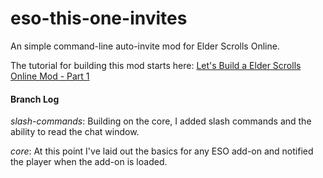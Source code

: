 # eso-this-one-invites

An simple command-line auto-invite mod for Elder Scrolls Online.

The tutorial for building this mod starts here: [Let's Build a Elder Scrolls Online Mod - Part 1](/2017/08/09/ESO/build-elder-scrolls-online-mod-1/)

#### Branch Log

*slash-commands*: Building on the core, I added slash commands and the ability to read the chat window.

*core*: At this point I've laid out the basics for any ESO add-on and notified the player when the add-on is loaded.